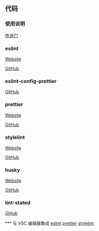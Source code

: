 ## 代码

### 使用说明
[传送门]()

### eslint

[Website](https://eslint.org/)

[GitHub](https://github.com/eslint/eslint)

### eslint-config-prettier

[GitHub](https://github.com/prettier/eslint-config-prettier)

### prettier

[Website](https://prettier.io/docs/en/index.html)

[GitHub](https://github.com/prettier/prettier)

### stylelint

[Website](https://stylelint.io/)

[GitHub](https://github.com/stylelint/stylelint)

### husky

[Website](https://typicode.github.io/husky/#/?id=bypass-hooks)

[GitHub](https://github.com/typicode/husky)


### lint-stated

[GiHub](https://github.com/okonet/lint-staged)


*** 与 VSC 编辑器集成
[eslint](https://marketplace.visualstudio.com/items?itemName=dbaeumer.vscode-eslint)
[prettier](https://marketplace.visualstudio.com/items?itemName=esbenp.prettier-vscode)
[stylelint](https://marketplace.visualstudio.com/items?itemName=stylelint.vscode-stylelint)